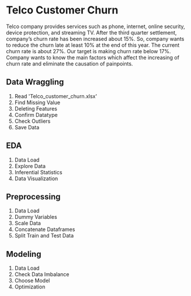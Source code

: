 # Telco Customer Churn
Telco company provides services such as phone, internet, online security, device protection, and streaming TV. After the third quarter settlement, company’s churn rate has been increased about 15%. So, company wants to reduce the churn late at least 10% at the end of this year. The current churn rate is about 27%. Our target is making churn rate below 17%. Company wants to know the main factors which affect the increasing of churn rate and eliminate the causation of painpoints. 

## Data Wraggling
1. Read 'Telco_customer_churn.xlsx'
2. Find Missing Value
3. Deleting Features
4. Confirm Datatype
5. Check Outliers
9. Save Data

## EDA 
1. Data Load
2. Explore Data
3. Inferential Statistics
4. Data Visualization

## Preprocessing
1. Data Load
2. Dummy Variables
3. Scale Data
4. Concatenate Dataframes
5. Split Train and Test Data

## Modeling
1. Data Load
2. Check Data Imbalance
3. Choose Model
4. Optimization
